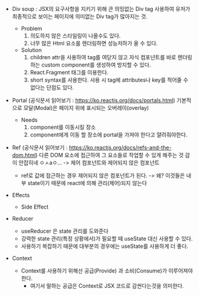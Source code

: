 - Div soup
  : JSX의 요구사항을 지키기 위해 큰 의밍없는 Div tag 사용하여 유저가 최종적으로 보이는 페이지에 의미없는 Div tag가 많아지는 것.

  - Problem
    1. 의도하지 않은 스타일링이 나올수도 있다.
    2. 너무 많은 Html 요소를 렌더링하면 성능저하가 올 수 있다.
  - Solution
    1. children attr을 사용하여 tag를 여닫지 않고 자식 컴포넌트를 바로 렌더링하는 custom component를 생성하여 방지할 수 있다.
    2. React.Fragment 태그를 이용한다.
    3. short syntax를 사용한다. 사용 시 tag에 attributes나 key를 적어줄 수 없다는 단점도 있다.

- Portal (공식문서 읽어보기 : https://ko.reactjs.org/docs/portals.html)
  기본적으로 모달(Modal)은 페이지 위에 표시되는 오버레이(overlay)

  - Needs
    1. component를 이동시킬 장소
    2. component에게 이동 할 장소에 portal을 가져야 한다고 얄려줘야한다.

- Ref (공식문서 읽어보기 : https://ko.reactjs.org/docs/refs-and-the-dom.html)
  다른 DOM 요소에 접근하여 그 요소들로 작업할 수 있게 해주는 것
  감이 안잡히네 ㅇㅅaㅇ...
  -> 제어 컴포넌트와 제어되지 않은 컴포넌트

  - ref로 값에 접근하는 경우 제어되지 않은 컴포넌트가 된다.
    -> 왜? 이것들은 내부 state이기 때문에 react에 의해 관리(제어)되지 않는다

- Effects
  - Side Effect
- Reducer

  - useReducer 은 state 관리를 도와준다
  - 강력한 state 관리(특정 상황에서)가 필요할 때 useState 대신 사용할 수 있다.
  - 사용하기 복잡하기 때문에 대부분의 경우에는 useState를 사용하게 더 좋다.

- Context
  - Context를 사용하기 위해선 공급(Provide) 과 소비(Consume)가 이루어져야한다.
    - 여기서 말하는 공급은 Context로 JSX 코드로 감싼다는것을 의미한다.
